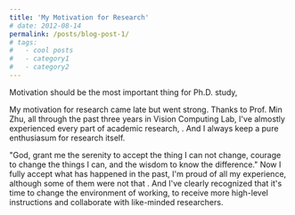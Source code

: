 ```yaml
---
title: 'My Motivation for Research'
# date: 2012-08-14
permalink: /posts/blog-post-1/
# tags:
#   - cool posts
#   - category1
#   - category2
---
```


Motivation should be the most important thing for Ph.D. study, 

My motivation for research came late but went strong. Thanks to Prof. Min Zhu, all through the past three years in Vision Computing Lab, I've almostly experienced every part of academic research, . And I always keep a pure enthusiasum for research itself.  

"God, grant me the serenity to accept the thing I can not change, courage to change the things I can, and the wisdom to know the difference." Now I fully accept what has happened in the past, I'm proud of all my experience, although some of them were not that . And I've clearly recognized that it's time to change the environment of working, to receive more high-level instructions and collaborate with like-minded researchers.  

<!-- Headings are cool
======

You can have many headings
======

Aren't headings cool?
------ -->